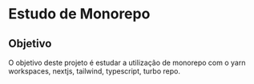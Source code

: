 # Estudo de Monorepo
## Objetivo
O objetivo deste projeto é estudar a utilização de monorepo com o yarn workspaces, nextjs, tailwind, typescript, turbo repo.